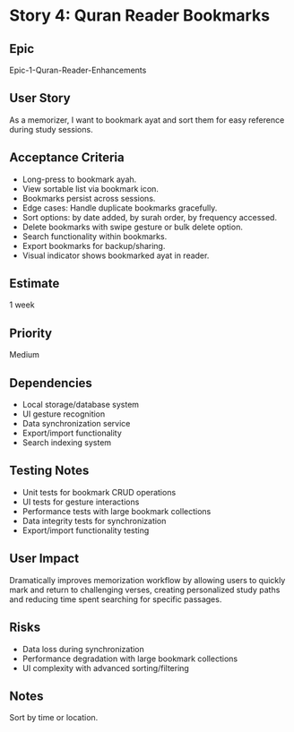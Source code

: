 # Story 4: Quran Reader Bookmarks

## Epic
Epic-1-Quran-Reader-Enhancements

## User Story
As a memorizer, I want to bookmark ayat and sort them for easy reference during study sessions.

## Acceptance Criteria
- Long-press to bookmark ayah.
- View sortable list via bookmark icon.
- Bookmarks persist across sessions.
- Edge cases: Handle duplicate bookmarks gracefully.
- Sort options: by date added, by surah order, by frequency accessed.
- Delete bookmarks with swipe gesture or bulk delete option.
- Search functionality within bookmarks.
- Export bookmarks for backup/sharing.
- Visual indicator shows bookmarked ayat in reader.

## Estimate
1 week

## Priority
Medium

## Dependencies
- Local storage/database system
- UI gesture recognition
- Data synchronization service
- Export/import functionality
- Search indexing system

## Testing Notes
- Unit tests for bookmark CRUD operations
- UI tests for gesture interactions
- Performance tests with large bookmark collections
- Data integrity tests for synchronization
- Export/import functionality testing

## User Impact
Dramatically improves memorization workflow by allowing users to quickly mark and return to challenging verses, creating personalized study paths and reducing time spent searching for specific passages.

## Risks
- Data loss during synchronization
- Performance degradation with large bookmark collections
- UI complexity with advanced sorting/filtering

## Notes
Sort by time or location.
